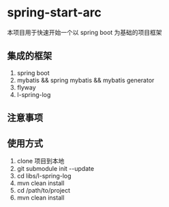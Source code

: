 # spring-start-arc

本项目用于快速开始一个以 spring boot 为基础的项目框架

## 集成的框架

1. spring boot
2. mybatis && spring mybatis && mybatis generator
3. flyway 
4. l-spring-log

## 注意事项


## 使用方式

1. clone 项目到本地
2. git submodule init --update
3. cd libs/l-spring-log
4. mvn clean install
5. cd /path/to/project
6. mvn clean install
